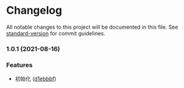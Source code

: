 # Changelog

All notable changes to this project will be documented in this file. See [standard-version](https://github.com/conventional-changelog/standard-version) for commit guidelines.

### 1.0.1 (2021-08-16)


### Features

* 初始化 ([d1ebbbf](https://github.com/eson-fan/vue-easy-swiper/commit/d1ebbbfa28cdac13ae435339a8933f3e6569473e))
